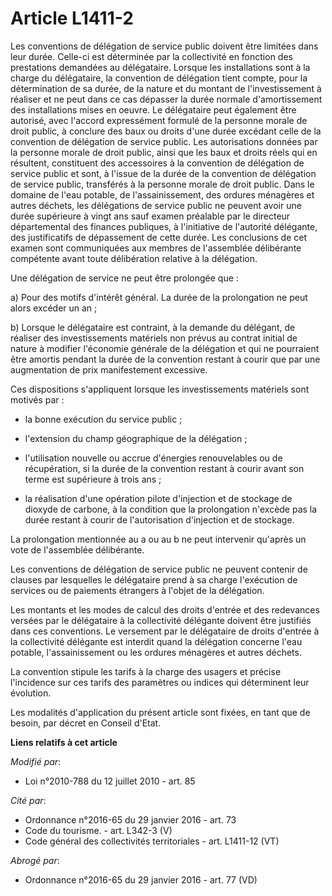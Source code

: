 # Article L1411-2

Les conventions de délégation de service public doivent être limitées dans leur durée. Celle-ci est déterminée par la
collectivité en fonction des prestations demandées au délégataire. Lorsque les installations sont à la charge du délégataire,
la convention de délégation tient compte, pour la détermination de sa durée, de la nature et du montant de l'investissement à
réaliser et ne peut dans ce cas dépasser la durée normale d'amortissement des installations mises en oeuvre. Le délégataire
peut également être autorisé, avec l'accord expressément formulé de la personne morale de droit public, à conclure des baux
ou droits d'une durée excédant celle de la convention de délégation de service public. Les autorisations données par la
personne morale de droit public, ainsi que les baux et droits réels qui en résultent, constituent des accessoires à la
convention de délégation de service public et sont, à l'issue de la durée de la convention de délégation de service public,
transférés à la personne morale de droit public. Dans le domaine de l'eau potable, de l'assainissement, des ordures ménagères
et autres déchets, les délégations de service public ne peuvent avoir une durée supérieure à vingt ans sauf examen préalable
par le directeur départemental des finances publiques, à l'initiative de l'autorité délégante, des justificatifs de
dépassement de cette durée. Les conclusions de cet examen sont communiquées aux membres de l'assemblée délibérante compétente
avant toute délibération relative à la délégation.

Une délégation de service ne peut être prolongée que :

a) Pour des motifs d'intérêt général. La durée de la prolongation ne peut alors excéder un an ;

b)  Lorsque le délégataire est contraint, à la demande du délégant, de  réaliser des investissements matériels non prévus au
contrat initial de  nature à modifier l'économie générale de la délégation et qui ne  pourraient être amortis pendant la
durée de la convention restant à  courir que par une augmentation de prix manifestement excessive. 

Ces dispositions s'appliquent lorsque les  investissements matériels sont motivés par : 

- la  bonne exécution du service public ; 

-  l'extension du champ géographique de la délégation ; 

- l'utilisation nouvelle ou accrue d'énergies  renouvelables ou de récupération, si la durée de la convention restant à
courir avant son terme est supérieure à trois ans ; 

- la réalisation d'une opération pilote d'injection et de  stockage de dioxyde de carbone, à la condition que la prolongation
n'excède pas la durée restant à courir de l'autorisation d'injection et  de stockage.

La prolongation mentionnée au a ou au b ne peut intervenir qu'après un vote de l'assemblée délibérante.

Les conventions de délégation de service public ne peuvent contenir de clauses par lesquelles le délégataire prend à sa
charge l'exécution de services ou de paiements étrangers à l'objet de la délégation.

Les montants et les modes de calcul des droits d'entrée et des redevances versées par le délégataire à la collectivité
délégante doivent être justifiés dans ces conventions. Le versement par le délégataire de droits d'entrée à la collectivité
délégante est interdit quand la délégation concerne l'eau potable, l'assainissement ou les ordures ménagères et autres
déchets.

La convention stipule les tarifs à la charge des usagers et précise l'incidence sur ces tarifs des paramètres ou indices qui
déterminent leur évolution.

Les modalités d'application du présent article sont fixées, en tant que de besoin, par décret en Conseil d'Etat.

**Liens relatifs à cet article**

_Modifié par_:

  - Loi n°2010-788 du 12 juillet 2010 - art. 85

_Cité par_:

  - Ordonnance n°2016-65 du 29 janvier 2016 - art. 73
  - Code du tourisme. - art. L342-3 (V)
  - Code général des collectivités territoriales - art. L1411-12 (VT)

_Abrogé par_:

  - Ordonnance n°2016-65 du 29 janvier 2016 - art. 77 (VD)
